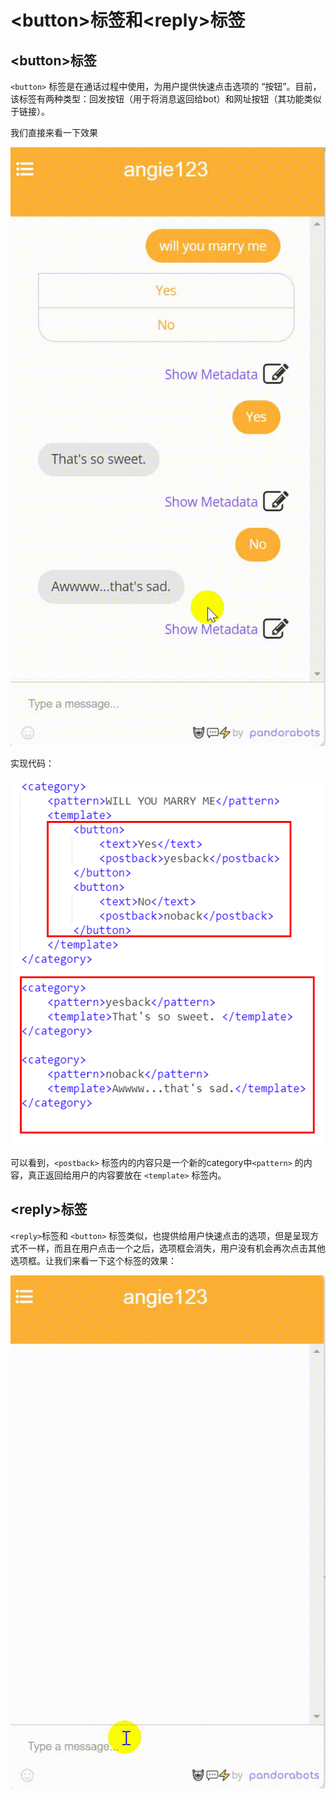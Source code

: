 \<button>标签和\<reply>标签
==============
## \<button>标签
`<button>` 标签是在通话过程中使用，为用户提供快速点击选项的 “按钮”。目前，该标签有两种类型：回发按钮（用于将消息返回给bot）和网址按钮（其功能类似于链接）。  

我们直接来看一下效果

![click](images/click.gif)  

实现代码：  

![30](images/30.png)  

可以看到，`<postback>` 标签内的内容只是一个新的category中`<pattern>` 的内容，真正返回给用户的内容要放在 `<template>` 标签内。  

## \<reply>标签

`<reply>`标签和 `<button>` 标签类似，也提供给用户快速点击的选项，但是呈现方式不一样，而且在用户点击一个之后，选项框会消失，用户没有机会再次点击其他选项框。让我们来看一下这个标签的效果：  

![click2](images/click2.gif)  

